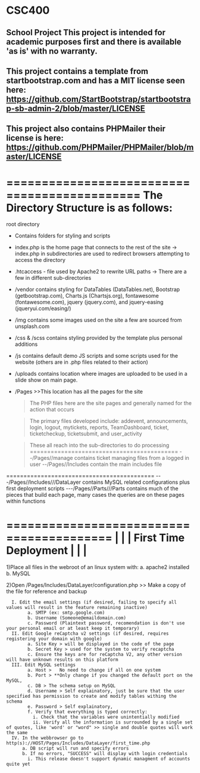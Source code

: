 # CSC400
School Project
This project is intended for academic purposes first and there is available 'as is' with no warranty.
---------------------------------------------
This project contains a template from startbootstrap.com and has a MIT license seen here:
https://github.com/StartBootstrap/startbootstrap-sb-admin-2/blob/master/LICENSE
---------------------------------------------
This project also contains PHPMailer their license is here: 
https://github.com/PHPMailer/PHPMailer/blob/master/LICENSE
---------------------------------------------

=============================================
The Directory Structure is as follows:
=============================================
root directory
- Contains folders for styling and scripts
- index.php is the home page that connects to the rest of the site -> index.php in subdirectories are used to redirect browsers attempting to access the directory
- .htcaccess - file used by Apache2 to rewrite URL paths -> There are a few in different sub-directories

- /vendor contains styling for DataTables (DataTables.net), Bootstrap (getbootstrap.com), Charts.js (Chartsjs.org), fontawesome (fontawesome.com), jquery (jquery.com),
  and jquery-easing (jqueryui.com/easing/)
  
- /img contains some images used on the site a few are sourced from unsplash.com

- /css & /scss contains styling provided by the template plus personal additions

- /js contains default demo JS scripts and some scripts used for the website (others are in .php files related to their action)

- /uploads contains location where images are uploaded to be used in a slide show on main page.

- /Pages >>This location has all the pages for the site
  > The PHP files here are the site pages and generally named for the action that occurs
  
  > The primary files developed include: addevent, announcements, login, logout, mytickets, reports, TeamDashboard, ticket, ticketcheckup, ticketsubmit, and        user_activity
  
  >These all reach into the sub-directories to do processing
 ===========================================
  --/Pages//manage contains ticket managing files from a logged in user
  --/Pages//Includes contain the main includes file
  
  
 ===========================================
  ---/Pages//Includes///DataLayer contains MySQL related configurations plus first deployment scripts
  ---/Pages//Parts///Parts contains much of the pieces that build each page, many cases the queries are on these pages within functions
  
  
  =========================================
  |                                       |
  |        First Time Deployment          |
  |                                       |
   ========================================
  
  1)Place all files in the webroot of an linux system with:
            a. apache2 installed
            b. MySQL
             
  2)Open /Pages/Includes/DataLayer/configuration.php
      >> Make a copy of the file for reference and backup
      
      I. Edit the email settings (if desired, failing to specify all values will result in the feature remaining inactive)
            a. SMTP (ex: smtp.google.com)
            b. Username (Someone@emaildomain.com)
            c. Password (Plaintext password, recomendation is don't use your personal email or at least keep it temporary)
      II. Edit Google reCaptcha v2 settings (if desired, requires registering your domain with google)
            a. Site Key > will be displayed in the code of the page
            b. Secret Key > used for the system to verify recaptcha
            c. Ensure the keys are for reCaptcha V2, any other version will have unknown results on this platform
      III. Edit MySQL settings
            a. Host >   No need to change if all on one system
            b. Port > **Only change if you changed the default port on the MySQL,
            c. DB > The schema setup on MySQL
            d. Username > Self explainatory, just be sure that the user specified has permission to create and modify tables withing the schema
            e. Password > Self explainatory, 
            f. Verify that everything is typed correctly:
              i. Check that the variables were unintentially modified
              ii. Verify all the information is surrounded by a single set of quotes, like 'word' or "word" >> single and double quotes will work the same
      IV. In the webbrowser go to http(s)://HOST/Pages/Includes/DataLayer/first_time.php
          a. DB script will run and specify errors
          b. If no errors, "SUCCESS" will display with login credentials
            i. This release doesn't support dynamic managment of accounts quite yet
            
            
  
  
  
  
  
  
  
  
  
  
